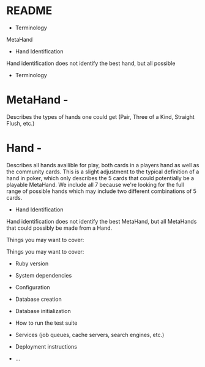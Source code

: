 # README



* Terminology

MetaHand

* Hand Identification

Hand identification does not identify the best hand, but all possible 


* Terminology

# MetaHand -

Describes the types of hands one could get (Pair, Three of a Kind, Straight Flush, etc.)

# Hand -

Describes all hands availible for play, both cards in a players hand as well as the community cards. This is a slight adjustment to the typical definition of a hand in poker, which only describes the 5 cards that could potentially be a playable MetaHand. We include all 7 because we're looking for the full range of possible hands which may include two different combinations of 5 cards.

* Hand Identification

Hand identification does not identify the best MetaHand, but all MetaHands that could possibly be made from a Hand.

Things you may want to cover:

Things you may want to cover:

* Ruby version

* System dependencies

* Configuration

* Database creation

* Database initialization

* How to run the test suite

* Services (job queues, cache servers, search engines, etc.)

* Deployment instructions

* ...
